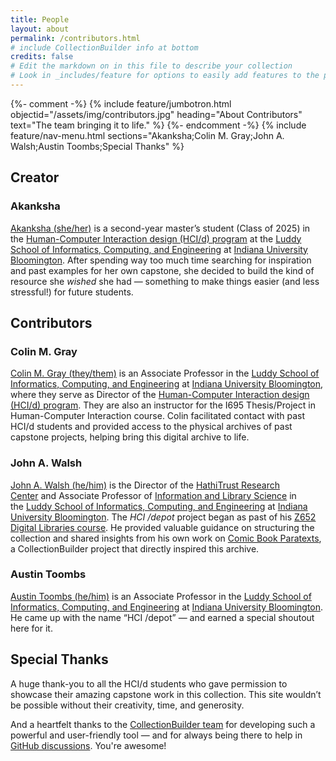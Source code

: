 ```yaml
---
title: People
layout: about
permalink: /contributors.html
# include CollectionBuilder info at bottom
credits: false
# Edit the markdown on in this file to describe your collection
# Look in _includes/feature for options to easily add features to the page
---
```

{%- comment -%}
{% include feature/jumbotron.html objectid="/assets/img/contributors.jpg" heading="About Contributors" text="The team bringing it to life." %} 
{%- endcomment -%}
{% include feature/nav-menu.html sections="Akanksha;Colin M. Gray;John A. Walsh;Austin Toombs;Special Thanks" %}

## Creator

### Akanksha

[Akanksha (she/her)](https://www.linkedin.com/in/sayheyakanksha/) is a second-year master’s student (Class of 2025) in the [Human-Computer Interaction design (HCI/d) program](https://informatics.indiana.edu/programs/ms-hci.html) at the [Luddy School of Informatics, Computing, and Engineering](https://luddy.indiana.edu/index.html) at [Indiana University Bloomington](https://bloomington.iu.edu/index.html). After spending way too much time searching for inspiration and past examples for her own capstone, she decided to build the kind of resource she *wished* she had — something to make things easier (and less stressful!) for future students.

## Contributors

### Colin M. Gray

[Colin M. Gray (they/them)](https://colingray.me/) is an Associate Professor in the [Luddy School of Informatics, Computing, and Engineering](https://luddy.indiana.edu/index.html) at [Indiana University Bloomington](https://bloomington.iu.edu/index.html), where they serve as Director of the [Human-Computer Interaction design (HCI/d) program](https://informatics.indiana.edu/programs/ms-hci.html). They are also an instructor for the I695 Thesis/Project in Human-Computer Interaction course. Colin facilitated contact with past HCI/d students and provided access to the physical archives of past capstone projects, helping bring this digital archive to life.

### John A. Walsh

[John A. Walsh (he/him)](http://johnwalsh.name) is the Director of the [HathiTrust Research Center](https://www.hathitrust.org/htrc) and Associate Professor of [Information and Library Science](http://ils.indiana.edu/) in the [Luddy School of Informatics, Computing, and Engineering](http://sice.indiana.edu/) at [Indiana University Bloomington](https://bloomington.iu.edu/index.html). The *HCI /depot* project began as past of his [Z652 Digital Libraries course](https://jawalsh.github.io/z652-Digital-Libraries-FA24/). He provided valuable guidance on structuring the collection and shared insights from his own work on [Comic Book Paratexts](https://biblicon.org/cbp/), a CollectionBuilder project that directly inspired this archive.

### Austin Toombs
[Austin Toombs (he/him)](https://austintoombs.com/) is an Associate Professor in the [Luddy School of Informatics, Computing, and Engineering](https://luddy.indiana.edu/index.html) at [Indiana University Bloomington](https://bloomington.iu.edu/index.html). He came up with the name “HCI /depot” — and earned a special shoutout here for it.
 
## Special Thanks

A huge thank-you to all the HCI/d students who gave permission to showcase their amazing capstone work in this collection. This site wouldn’t be possible without their creativity, time, and generosity.

And a heartfelt thanks to the [CollectionBuilder team](https://collectionbuilder.github.io/about.html#people) for developing such a powerful and user-friendly tool — and for always being there to help in [GitHub discussions](https://github.com/orgs/CollectionBuilder/discussions). You're awesome!